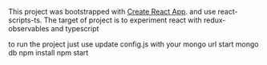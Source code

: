 This project was bootstrapped with [Create React App](https://github.com/facebookincubator/create-react-app).
and use react-scripts-ts.
The target of project is to experiment react with redux-observables and typescript

to run the project just use 
update config.js with your mongo url
start mongo db
npm install
npm start
